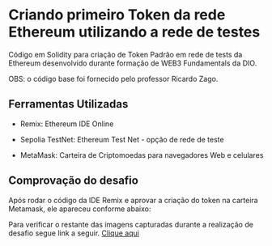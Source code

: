 # Criando primeiro Token da rede Ethereum utilizando a rede de testes

Código em Solidity para criação de Token Padrão em rede de tests da Ethereum desenvolvido durante formação de WEB3 Fundamentals da DIO.

OBS: o código base foi fornecido pelo professor Ricardo Zago.

## Ferramentas Utilizadas

- Remix: Ethereum IDE Online

- Sepolia TestNet: Ethereum Test Net - opção de rede de teste

- MetaMask: Carteira de Criptomoedas para navegadores Web e celulares

## Comprovação do desafio

Após rodar o código da IDE Remix e aprovar a criação do token na carteira Metamask, ele apareceu conforme abaixo:



Para verificar o restante das imagens capturadas durante a realização de desafio segue link a seguir. [Clique aqui]()
